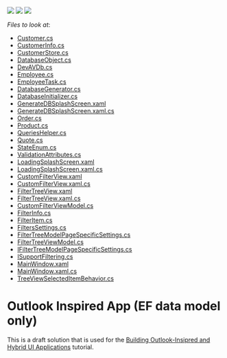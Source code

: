 <!-- default badges list -->
![](https://img.shields.io/endpoint?url=https://codecentral.devexpress.com/api/v1/VersionRange/128658810/14.2.4%2B)
[![](https://img.shields.io/badge/Open_in_DevExpress_Support_Center-FF7200?style=flat-square&logo=DevExpress&logoColor=white)](https://supportcenter.devexpress.com/ticket/details/T201656)
[![](https://img.shields.io/badge/📖_How_to_use_DevExpress_Examples-e9f6fc?style=flat-square)](https://docs.devexpress.com/GeneralInformation/403183)
<!-- default badges end -->
<!-- default file list -->
*Files to look at*:

* [Customer.cs](./CS/DevExpress.OutlookInspiredApp/Data/Customer.cs)
* [CustomerInfo.cs](./CS/DevExpress.OutlookInspiredApp/Data/CustomerInfo.cs)
* [CustomerStore.cs](./CS/DevExpress.OutlookInspiredApp/Data/CustomerStore.cs)
* [DatabaseObject.cs](./CS/DevExpress.OutlookInspiredApp/Data/DatabaseObject.cs)
* [DevAVDb.cs](./CS/DevExpress.OutlookInspiredApp/Data/DevAVDb.cs)
* [Employee.cs](./CS/DevExpress.OutlookInspiredApp/Data/Employee.cs)
* [EmployeeTask.cs](./CS/DevExpress.OutlookInspiredApp/Data/EmployeeTask.cs)
* [DatabaseGenerator.cs](./CS/DevExpress.OutlookInspiredApp/Data/Generator/DatabaseGenerator.cs)
* [DatabaseInitializer.cs](./CS/DevExpress.OutlookInspiredApp/Data/Generator/DatabaseInitializer.cs)
* [GenerateDBSplashScreen.xaml](./CS/DevExpress.OutlookInspiredApp/Data/Generator/DXSplashScreen/GenerateDBSplashScreen.xaml)
* [GenerateDBSplashScreen.xaml.cs](./CS/DevExpress.OutlookInspiredApp/Data/Generator/DXSplashScreen/GenerateDBSplashScreen.xaml.cs)
* [Order.cs](./CS/DevExpress.OutlookInspiredApp/Data/Order.cs)
* [Product.cs](./CS/DevExpress.OutlookInspiredApp/Data/Product.cs)
* [QueriesHelper.cs](./CS/DevExpress.OutlookInspiredApp/Data/QueriesHelper.cs)
* [Quote.cs](./CS/DevExpress.OutlookInspiredApp/Data/Quote.cs)
* [StateEnum.cs](./CS/DevExpress.OutlookInspiredApp/Data/StateEnum.cs)
* [ValidationAttributes.cs](./CS/DevExpress.OutlookInspiredApp/Data/ValidationAttributes.cs)
* [LoadingSplashScreen.xaml](./CS/DevExpress.OutlookInspiredApp/DXSplashScreen/LoadingSplashScreen.xaml)
* [LoadingSplashScreen.xaml.cs](./CS/DevExpress.OutlookInspiredApp/DXSplashScreen/LoadingSplashScreen.xaml.cs)
* [CustomFilterView.xaml](./CS/DevExpress.OutlookInspiredApp/Filtering/View/CustomFilterView.xaml)
* [CustomFilterView.xaml.cs](./CS/DevExpress.OutlookInspiredApp/Filtering/View/CustomFilterView.xaml.cs)
* [FilterTreeView.xaml](./CS/DevExpress.OutlookInspiredApp/Filtering/View/FilterTreeView.xaml)
* [FilterTreeView.xaml.cs](./CS/DevExpress.OutlookInspiredApp/Filtering/View/FilterTreeView.xaml.cs)
* [CustomFilterViewModel.cs](./CS/DevExpress.OutlookInspiredApp/Filtering/ViewModel/CustomFilterViewModel.cs)
* [FilterInfo.cs](./CS/DevExpress.OutlookInspiredApp/Filtering/ViewModel/FilterInfo.cs)
* [FilterItem.cs](./CS/DevExpress.OutlookInspiredApp/Filtering/ViewModel/FilterItem.cs)
* [FiltersSettings.cs](./CS/DevExpress.OutlookInspiredApp/Filtering/ViewModel/FiltersSettings.cs)
* [FilterTreeModelPageSpecificSettings.cs](./CS/DevExpress.OutlookInspiredApp/Filtering/ViewModel/FilterTreeModelPageSpecificSettings.cs)
* [FilterTreeViewModel.cs](./CS/DevExpress.OutlookInspiredApp/Filtering/ViewModel/FilterTreeViewModel.cs)
* [IFilterTreeModelPageSpecificSettings.cs](./CS/DevExpress.OutlookInspiredApp/Filtering/ViewModel/IFilterTreeModelPageSpecificSettings.cs)
* [ISupportFiltering.cs](./CS/DevExpress.OutlookInspiredApp/Filtering/ViewModel/ISupportFiltering.cs)
* [MainWindow.xaml](./CS/DevExpress.OutlookInspiredApp/MainWindow.xaml)
* [MainWindow.xaml.cs](./CS/DevExpress.OutlookInspiredApp/MainWindow.xaml.cs)
* [TreeViewSelectedItemBehavior.cs](./CS/DevExpress.OutlookInspiredApp/Utils/TreeViewSelectedItemBehavior.cs)
<!-- default file list end -->
# Outlook Inspired App (EF data model only)


This is a draft solution that is used for the <a href="https://documentation.devexpress.com/#WPF/CustomDocument17922">Building Outlook-Insipred and Hybrid UI Applications</a> tutorial.

<br/>


